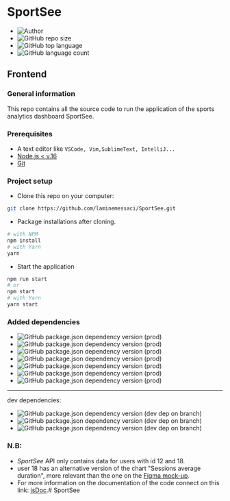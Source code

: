 # SportSee

- ![Author](<https://img.shields.io/badge/Author-Lamine MESSACI-">)
- ![GitHub repo size](<https://img.shields.io/github/repo-size/laminemessaci/SportSee>)  
- ![GitHub top language](https://img.shields.io/github/languages/top/laminemessaci/SportSee)
- ![GitHub language count](https://img.shields.io/github/languages/count/laminemessaci/SportSee)

## Frontend

### General information

This repo contains all the source code to run the application of the sports analytics dashboard SportSee.

### Prerequisites

- A text editor like `VSCode, Vim,SublimeText, IntelliJ...`
- [Node.js < v.16](https://nodejs.org/en/)
- [Git](https://git-scm.com/)

### Project setup

- Clone this repo on your computer:

````bash
git clone https://github.com/laminemessaci/SportSee.git
````

- Package installations after cloning.

```bash
# with NPM
npm install
# with Yarn
yarn
```

- Start the application

```bash
npm run start
# or
npm start
# with Yarn
yarn start
```

### Added dependencies

- ![GitHub package.json dependency version (prod)](https://img.shields.io/github/package-json/dependency-version/laminemessaci/SportSee/front-end/react)
- ![GitHub package.json dependency version (prod)](https://img.shields.io/github/package-json/dependency-version/laminemessaci/SportSee/styled-components)
- ![GitHub package.json dependency version (prod)](https://img.shields.io/github/package-json/dependency-version/laminemessaci/SportSee/react-router-dom)
- ![GitHub package.json dependency version (prod)](https://img.shields.io/github/package-json/dependency-version/laminemessaci/SportSee/recharts?label=Rechart)
- ![GitHub package.json dependency version (prod)](https://img.shields.io/github/package-json/dependency-version/laminemessaci/SportSee/axios)
- ![GitHub package.json dependency version (prod)](https://img.shields.io/github/package-json/dependency-version/laminemessaci/SportSee/recharts)
- ![GitHub package.json dependency version (prod)](https://img.shields.io/github/package-json/dependency-version/laminemessaci/SportSee/react-router)
  

---
dev dependencies:

- ![GitHub package.json dependency version (dev dep on branch)](https://img.shields.io/github/package-json/dependency-version/laminemessaci/SportSee/dev/jsdoc)
- ![GitHub package.json dependency version (dev dep on branch)](https://img.shields.io/github/package-json/dependency-version/laminemessaci/P12_SportSee/dev/stylelint)
- ![GitHub package.json dependency version (dev dep on branch)](https://img.shields.io/github/package-json/dependency-version/laminemessaci/SportSee/dev/stylelint-config-standard) 


### N.B:
- _SportSee_ API only contains data for users with id 12 and 18.
- user 18 has an alternative version of the chart "Sessions average duration", more relevant than the one on the [Figma mock-up](https://www.figma.com/file/BMomGVZqLZb811mDMShpLu/UI-design-Sportify-FR).
- For more information on the documentation of the code connect on this link: [jsDoc](http://127.0.0.1:5500/docs/index.html).# SportSee
